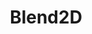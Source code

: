 ---
codehost: https://github.com/blend2d/blend2d
logohandle: blend2d
sort: blend2d
title: Blend2D
twitter: https://x.com/blend2d
website: https://blend2d.com/
---